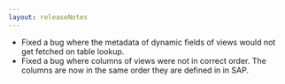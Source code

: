 ```yaml
---
layout: releaseNotes
---
```


- Fixed a bug where the metadata of dynamic fields of views would not get fetched on table lookup.
- Fixed a bug where columns of views were not in correct order. The columns are now in the same order they are defined in in SAP.